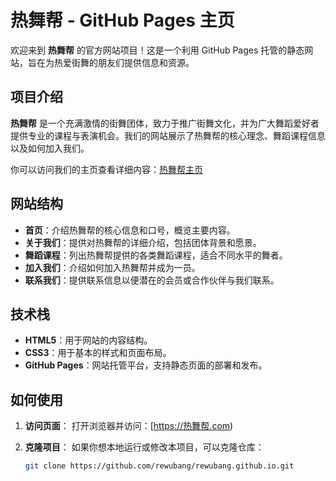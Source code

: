 # 热舞帮 - GitHub Pages 主页

欢迎来到 **热舞帮** 的官方网站项目！这是一个利用 GitHub Pages 托管的静态网站，旨在为热爱街舞的朋友们提供信息和资源。

## 项目介绍

**热舞帮** 是一个充满激情的街舞团体，致力于推广街舞文化，并为广大舞蹈爱好者提供专业的课程与表演机会。我们的网站展示了热舞帮的核心理念、舞蹈课程信息以及如何加入我们。

你可以访问我们的主页查看详细内容：[热舞帮主页](https://rewubang.github.io)

## 网站结构

- **首页**：介绍热舞帮的核心信息和口号，概览主要内容。
- **关于我们**：提供对热舞帮的详细介绍，包括团体背景和愿景。
- **舞蹈课程**：列出热舞帮提供的各类舞蹈课程，适合不同水平的舞者。
- **加入我们**：介绍如何加入热舞帮并成为一员。
- **联系我们**：提供联系信息以便潜在的会员或合作伙伴与我们联系。

## 技术栈

- **HTML5**：用于网站的内容结构。
- **CSS3**：用于基本的样式和页面布局。
- **GitHub Pages**：网站托管平台，支持静态页面的部署和发布。

## 如何使用

1. **访问页面**：
   打开浏览器并访问：[https://热舞帮.com)

2. **克隆项目**：
   如果你想本地运行或修改本项目，可以克隆仓库：
   ```bash
   git clone https://github.com/rewubang/rewubang.github.io.git
